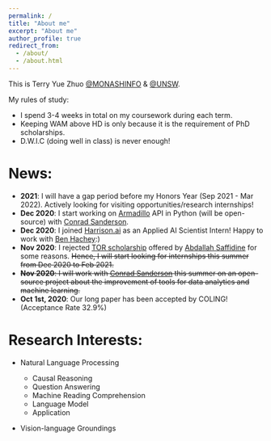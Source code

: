 ```yaml
---
permalink: /
title: "About me"
excerpt: "About me"
author_profile: true
redirect_from: 
  - /about/
  - /about.html
---
```


This is Terry Yue Zhuo [@MONASHINFO](https://umlt.infotech.monash.edu/) & [@UNSW](https://www.unsw.edu.au/).  

My rules of study:
* I spend 3-4 weeks in total on my coursework during each term.
* Keeping WAM above HD is only because it is the requirement of PhD scholarships.
* D.W.I.C (doing well in class) is never enough!

News:
======
* **2021**: I will have a gap period before my Honors Year (Sep 2021 - Mar 2022). Actively looking for visiting opportunities/research internships!
* **Dec 2020**: I start working on [Armadillo](http://arma.sourceforge.net/) API in Python (will be open-source) with [Conrad Sanderson](http://conradsanderson.id.au/). 
* **Dec 2020**: I joined [Harrison.ai](https://www.harrison.ai/) as an Applied AI Scientist Intern! Happy to work with [Ben Hachey](http://benhachey.info/):)
* **Nov 2020**: I rejected [TOR scholarship](https://www.engineering.unsw.edu.au/student-life/taste-of-research/advertised-taste-of-research-areas) offered by [Abdallah Saffidine](https://cgi.cse.unsw.edu.au/~abdallahs/) for some reasons. ~~Hence, 
I will start looking for internships this summer from Dec 2020 to Feb 2021.~~
* ~~**Nov 2020**: I will work with [Conrad Sanderson](http://conradsanderson.id.au/) this summer on an open-source project about the improvement of tools for data analytics and machine learning.~~
* **Oct 1st, 2020**: Our long paper has been accepted by COLING! (Acceptance Rate 32.9%)



Research Interests:
===================
* Natural Language Processing
  * Causal Reasoning
  * Question Answering
  * Machine Reading Comprehension
  * Language Model
  * Application

* Vision-language Groundings